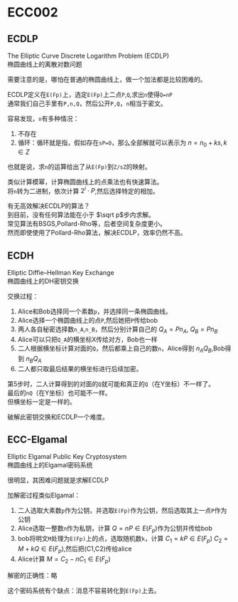 # ECC002   
## ECDLP  
The Elliptic Curve Discrete Logarithm Problem (ECDLP)   
椭圆曲线上的离散对数问题   

需要注意的是，哪怕在普通的椭圆曲线上，做一个加法都是比较困难的。  

ECDLP定义在`E(Fp)`上，选定`E(Fp)`上二点`P`,`Q`,求出`n`使得`Q=nP`   
通常我们自己手里有`P,n,Q`，然后公开`P,Q`，`n`相当于密文。   

容易发现，`n`有多种情况：  
1. 不存在  
2. 循环：循环就是指，假如存在`sP=O`，那么全部解就可以表示为 $n=n_0+ks,k\in Z$  

也就是说，求`n`的运算给出了从`E(Fp)`到`Z/sZ`的映射。  

类似计算模幂，计算椭圆曲线上的点乘法也有快速算法。  
将`n`转为二进制，依次计算 $2^i\cdot P$,然后选择特定的相加。  

有无高效解决ECDLP的算法？  
到目前，没有任何算法能在小于 $\sqrt p$步内求解。  
常见算法有BSGS,Pollard-Rho等，后者空间复杂度更小。   
然而即使使用了Pollard-Rho算法，解决ECDLP，效率仍然不高。   

## ECDH  
Elliptic Diffie–Hellman Key Exchange   
椭圆曲线上的DH密钥交换   

交换过程：  
1. Alice和Bob选择同一个素数`p`，并选择同一条椭圆曲线。
2. Alice选择一个椭圆曲线上的点`P`,然后她把`P`传给bob
3. 两人各自秘密选择数`n_A`,`n_B`，然后分别计算自己的 $Q_A=Pn_A$, $Q_B=Pn_B$
4. Alice可以只把`Q_A`的横坐标X传给对方，Bob也一样
5. 二人根据横坐标计算对面的`Q`，然后都乘上自己的数`n`，Alice得到 $n_AQ_B$,Bob得到 $n_BQ_A$
6. 二人都只取最后结果的横坐标进行后续加密。  

第5步时，二人计算得到的对面的`Q`就可能和真正的`Q`（在Y坐标）不一样了。   
最后的`nQ`（在Y坐标）也可能不一样。  
但横坐标一定是一样的。   

破解此密钥交换和ECDLP一个难度。   

## ECC-Elgamal   
Elliptic Elgamal Public Key Cryptosystem   
椭圆曲线上的Elgamal密码系统   

很明显，其困难问题就是求解ECDLP  

加解密过程类似Elgamal：  
1. 二人选取大素数`p`作为公钥，并选取`E(Fp)`作为公钥，然后选取其上一点`P`作为公钥
2. Alice选取一整数`n`作为私钥，计算 $Q=nP\in E(F_p)$作为公钥并传给bob
3. bob将明文`M`处理为`E(Fp)`上的点，选取随机数`k`，计算 $C_1=kP\in E(F_p)$
   $C_2=M+kQ\in E(F_p)$,然后把(C1,C2)传给alice
4. Alice计算 $M=C_2-nC_1\in E(F_p)$

解密的正确性：略   

这个密码系统有个缺点：消息不容易转化到`E(Fp)`上去。   
















